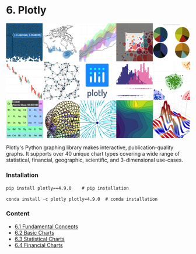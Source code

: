 # 6. Plotly

![](../.gitbook/assets/68747470733a2f2f7261772e67697468756275736572636f6e74656e742e636f6d2f636c646f75676c2f706c6f745f696d616765732f6164645f725f696d672f706c6f746c795f323031372e706e67.png)

Plotly's Python graphing library makes interactive, publication-quality graphs. It supports over 40 unique chart types covering a wide range of statistical, financial, geographic, scientific, and 3-dimensional use-cases.

### Installation

```text
pip install plotly==4.9.0    # pip installation
```

```text
conda install -c plotly plotly=4.9.0  # conda installation
```

### Content

* [6.1 Fundamental Concepts](6.1-fundamental-concepts/)
* [6.2 Basic Charts](6.2-basic-charts/)
* [6.3 Statistical Charts](6.3-statistical-charts.md)
* [6.4 Financial Charts](6.5-financial-charts.md)

